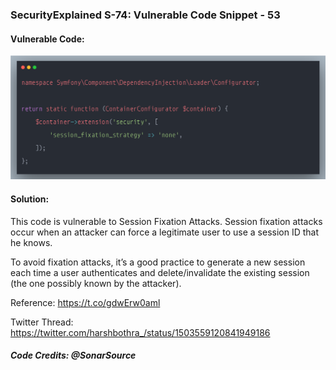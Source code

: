### SecurityExplained S-74: Vulnerable Code Snippet - 53

#### Vulnerable Code: 

![Vulnerable Code](../media/code-53.png)


#### Solution: 

This code is vulnerable to Session Fixation Attacks. Session fixation attacks occur when an attacker can force a legitimate user to use a session ID that he knows.

To avoid fixation attacks, it’s a good practice to generate a new session each time a user authenticates and delete/invalidate the existing session (the one possibly known by the attacker).

Reference: https://t.co/gdwErw0aml

Twitter Thread: https://twitter.com/harshbothra_/status/1503559120841949186

##### Code Credits: @SonarSource
 